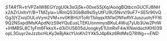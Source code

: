 $START$R+trVPZelW8EGYzgU0k3sGj5k+00xeSSjXq/AoogBQtbcnGUCFJ8NHx2AZrUxltvY/B+TMZyia+URmQS3GbBd9slSyUtFU9U5NvV/9uF7+SE5r90vQGg3jYZxnjOULoVym2VM+nv0KBHUlToR/TblqqxXN1eDNfwfhYJuszuoh/FFl69Q2NSxpdlMsKApdN/zS9eYQuEusLTEKUonmnysBKuL4Wuj7yUb3Uw2PnW+lHMBSL8C1yFm6FkksX+d3iOUS605dJoogkyE1UmRxF4wXNwiduchKH039opL3Guyr2eJzzbcHLKy3eBjAkcYUoKh2YXk5J4p6kz6RdMsQ78Wg==$END$